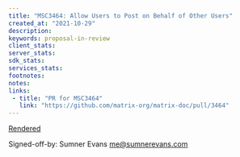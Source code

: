 ```yaml
---
title: "MSC3464: Allow Users to Post on Behalf of Other Users"
created_at: "2021-10-29"
description:
keywords: proposal-in-review
client_stats:
server_stats:
sdk_stats:
services_stats:
footnotes:
notes:
links:
 - title: "PR for MSC3464"
   link: "https://github.com/matrix-org/matrix-doc/pull/3464"
---
```

[Rendered](https://github.com/sumnerevans/matrix-doc/blob/post-on-behalf-of/proposals/3464-allow-users-to-post-on-behalf-of-users.md)

Signed-off-by: Sumner Evans <me@sumnerevans.com>
